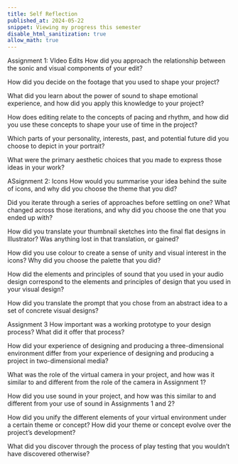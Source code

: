 ```yaml
---
title: Self Reflection
published_at: 2024-05-22
snippet: Viewing my progress this semester
disable_html_sanitization: true
allow_math: true
---
```


Assignment 1: VIdeo Edits
How did you approach the relationship between the sonic and visual components of
your edit?

How did you decide on the footage that you used to shape your project?

What did you learn about the power of sound to shape emotional experience, and how
did you apply this knowledge to your project?

How does editing relate to the concepts of pacing and rhythm, and how did you use
these concepts to shape your use of time in the project?

Which parts of your personality, interests, past, and potential future did you choose to
depict in your portrait?

What were the primary aesthetic choices that you made to express those ideas in your
work?

ASsignment 2: Icons 
How would you summarise your idea behind the suite of icons, and why did you choose
the theme that you did?

Did you iterate through a series of approaches before settling on one? What changed
across those iterations, and why did you choose the one that you ended up with?

How did you translate your thumbnail sketches into the final flat designs in Illustrator?
Was anything lost in that translation, or gained?

How did you use colour to create a sense of unity and visual interest in the icons? Why
did you choose the palette that you did?

How did the elements and principles of sound that you used in your audio design
correspond to the elements and principles of design that you used in your visual design?

How did you translate the prompt that you chose from an abstract idea to a set of
concrete visual designs?

Assignment 3
How important was a working prototype to your design process? What did it offer that
process?

How did your experience of designing and producing a three-dimensional environment
differ from your experience of designing and producing a project in two-dimensional
media?

What was the role of the virtual camera in your project, and how was it similar to and
different from the role of the camera in Assignment 1?

How did you use sound in your project, and how was this similar to and different from your
use of sound in Assignments 1 and 2?

How did you unify the different elements of your virtual environment under a certain theme
or concept? How did your theme or concept evolve over the project’s development?

What did you discover through the process of play testing that you wouldn’t have
discovered otherwise?

